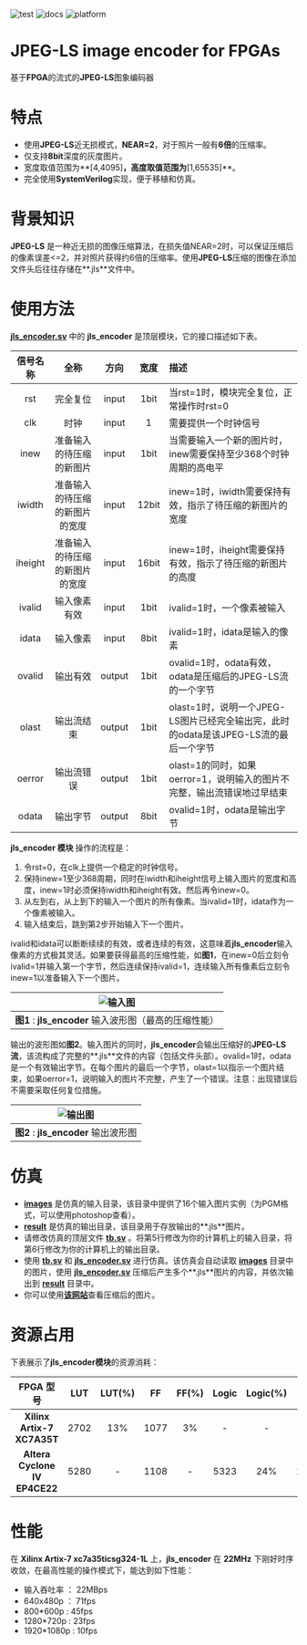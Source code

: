 ![test](https://img.shields.io/badge/test-passing-green.svg)
![docs](https://img.shields.io/badge/docs-passing-green.svg)
![platform](https://img.shields.io/badge/platform-Quartus|Vivado-blue.svg)

JPEG-LS image encoder for FPGAs
===========================
基于**FPGA**的流式的**JPEG-LS**图象编码器



# 特点

* 使用**JPEG-LS**近无损模式，**NEAR=2**，对于照片一般有**6倍**的压缩率。
* 仅支持**8bit**深度的灰度图片。
* 宽度取值范围为**[4,4095]**，高度取值范围为**[1,65535]**。
* 完全使用**SystemVerilog**实现，便于移植和仿真。

# 背景知识

**JPEG-LS** 是一种近无损的图像压缩算法，在损失值NEAR=2时，可以保证压缩后的像素误差<=2，并对照片获得约6倍的压缩率。使用**JPEG-LS**压缩的图像在添加文件头后往往存储在**.jls**文件中。

# 使用方法

[**jls_encoder.sv**](https://github.com/WangXuan95/Hard-JPEG_LS/blob/master/RTL/jls_encoder.sv) 中的 **jls_encoder** 是顶层模块，它的接口描述如下表。

| 信号名称 | 全称 | 方向 | 宽度 | 描述 |
| :---: | :---: | :---: | :---: | :--- |
| rst | 完全复位 | input | 1bit | 当rst=1时，模块完全复位，正常操作时rst=0 |
| clk | 时钟 | input | 1 | 需要提供一个时钟信号 |
| inew | 准备输入的待压缩的新图片 | input | 1bit | 当需要输入一个新的图片时，inew需要保持至少368个时钟周期的高电平 |
| iwidth | 准备输入的待压缩的新图片的宽度 | input | 12bit | inew=1时，iwidth需要保持有效，指示了待压缩的新图片的宽度 |
| iheight | 准备输入的待压缩的新图片的宽度 | input | 16bit | inew=1时，iheight需要保持有效，指示了待压缩的新图片的高度 |
| ivalid | 输入像素有效 | input | 1bit | ivalid=1时，一个像素被输入 |
| idata  | 输入像素    | input | 8bit | ivalid=1时，idata是输入的像素 |
| ovalid | 输出有效    | output | 1bit | ovalid=1时，odata有效，odata是压缩后的JPEG-LS流的一个字节 |
| olast | 输出流结束 | output | 1bit | olast=1时，说明一个JPEG-LS图片已经完全输出完，此时的odata是该JPEG-LS流的最后一个字节 |
| oerror | 输出流错误 | output | 1bit | olast=1的同时，如果oerror=1，说明输入的图片不完整，输出流错误地过早结束 |
| odata | 输出字节 | output | 8bit | ovalid=1时，odata是输出字节 |

**jls_encoder 模块** 操作的流程是：
1. 令rst=0，在clk上提供一个稳定的时钟信号。
2. 保持inew=1至少368周期，同时在iwidth和iheight信号上输入图片的宽度和高度，inew=1时必须保持iwidth和iheight有效。然后再令inew=0。
3. 从左到右，从上到下的输入一个图片的所有像素。当ivalid=1时，idata作为一个像素被输入。
4. 输入结束后，跳到第2步开始输入下一个图片。

ivalid和idata可以断断续续的有效，或者连续的有效，这意味着**jls_encoder**输入像素的方式极其灵活。如果要获得最高的压缩性能，如**图1**，在inew=0后立刻令ivalid=1并输入第一个字节，然后连续保持ivalid=1，连续输入所有像素后立刻令inew=1以准备输入下一个图片。

| ![输入图](https://github.com/WangXuan95/Hard-JPEG-LS/blob/master/doc/input_wave.png) |
| :----: |
| **图1** : **jls_encoder** 输入波形图（最高的压缩性能） |

输出的波形图如**图2**。输入图片的同时，**jls_encoder**会输出压缩好的**JPEG-LS流**，该流构成了完整的**.jls**文件的内容（包括文件头部）。ovalid=1时，odata是一个有效输出字节。在每个图片的最后一个字节，olast=1以指示一个图片结束，如果oerror=1，说明输入的图片不完整，产生了一个错误。注意：出现错误后不需要采取任何复位措施。

| ![输出图](https://github.com/WangXuan95/Hard-JPEG-LS/blob/master/doc/output_wave.png) |
| :----: |
| **图2** : **jls_encoder** 输出波形图 |


# 仿真

* [**images**](https://github.com/WangXuan95/Hard-JPEG_LS/blob/master/images) 是仿真的输入目录，该目录中提供了16个输入图片实例（为PGM格式，可以使用photoshop查看）。
* [**result**](https://github.com/WangXuan95/Hard-JPEG_LS/blob/master/images) 是仿真的输出目录，该目录用于存放输出的**.jls**图片。
* 请修改仿真的顶层文件 [**tb.sv**](https://github.com/WangXuan95/Hard-JPEG_LS/blob/master/RTL/tb.sv) 。将第5行修改为你的计算机上的输入目录，将第6行修改为你的计算机上的输出目录。
* 使用 [**tb.sv**](https://github.com/WangXuan95/Hard-JPEG_LS/blob/master/RTL/tb.sv) 和 [**jls_encoder.sv**](https://github.com/WangXuan95/Hard-JPEG_LS/blob/master/RTL/jls_encoder.sv) 进行仿真。该仿真会自动读取 [**images**](https://github.com/WangXuan95/Hard-JPEG_LS/blob/master/images) 目录中的图片，使用 [**jls_encoder.sv**](https://github.com/WangXuan95/Hard-JPEG_LS/blob/master/RTL/jls_encoder.sv) 压缩后产生多个**.jls**图片的内容，并依次输出到 [**result**](https://github.com/WangXuan95/Hard-JPEG_LS/blob/master/images) 目录中。
* 你可以使用[**该网站**](https://filext.com/file-extension/JLS)查看压缩后的图片。


# 资源占用

下表展示了**jls_encoder模块**的资源消耗：

| **FPGA 型号**                 |  LUT  | LUT(%) | FF    | FF(%)  | Logic   | Logic(%) | BRAM    | BRAM(%) |
| :-----------:                 | :---: | :---:  | :---: | :----: | :----:  | :----:   | :----:  | :----:  |
| **Xilinx Artix-7 XC7A35T**    | 2702  | 13%    | 1077  | 3%     | -       | -        | 81kbit | 4.5%     |
| **Altera Cyclone IV EP4CE22** | 5280  | -      | 1108 | -      | 5323   | 24%      | 159kbit | 26%     |

# 性能

在 **Xilinx Artix-7 xc7a35ticsg324-1L** 上，**jls_encoder** 在 **22MHz** 下刚好时序收敛，在最高性能的操作模式下，能达到如下性能：

* 输入吞吐率 ： 22MBps
* 640x480p ： 71fps
* 800*600p : 45fps
* 1280*720p : 23fps
* 1920*1080p : 10fps
